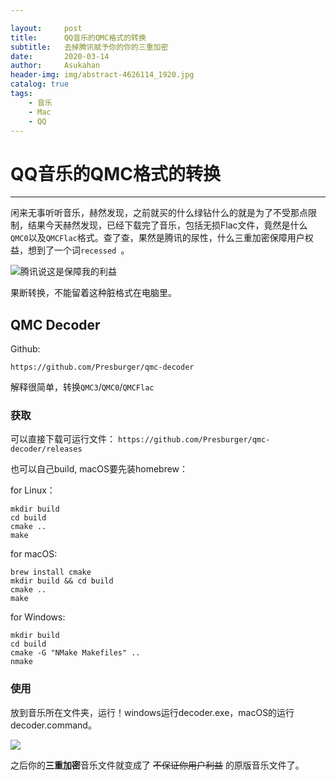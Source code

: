 ```yaml
---

layout:     post
title:      QQ音乐的QMC格式的转换
subtitle:   去掉腾讯赋予你的你的三重加密
date:       2020-03-14
author:     Asukahan
header-img: img/abstract-4626114_1920.jpg
catalog: true
tags:
	- 音乐
	- Mac
	- QQ
---
```






# QQ音乐的QMC格式的转换
---
闲来无事听听音乐，赫然发现，之前就买的什么绿钻什么的就是为了不受那点限制，结果今天赫然发现，已经下载完了音乐，包括无损Flac文件，竟然是什么`QMC0`以及`QMCFlac`格式。查了查，果然是腾讯的尿性，什么三重加密保障用户权益，想到了一个词`recessed `。

![腾讯说这是保障我的利益](http://47.105.183.69/img/post-qmcdecoder/QMC.png)

果断转换，不能留着这种脏格式在电脑里。

## QMC Decoder

Github: 
```
https://github.com/Presburger/qmc-decoder
```

解释很简单，转换`QMC3`/`QMC0`/`QMCFlac`

### 获取

可以直接下载可运行文件：
`https://github.com/Presburger/qmc-decoder/releases`

也可以自己build, macOS要先装homebrew：

for Linux：

```
mkdir build
cd build
cmake ..
make
```

for macOS:

```
brew install cmake
mkdir build && cd build
cmake ..
make
```

for Windows:

```
mkdir build
cd build
cmake -G "NMake Makefiles" ..
nmake
```

### 使用

放到音乐所在文件夹，运行！windows运行decoder.exe，macOS的运行decoder.command。

![](http://47.105.183.69/img/post-qmcdecoder/QMCDecoder.png)

之后你的**三重加密**音乐文件就变成了 ~~不保证你用户利益~~ 的原版音乐文件了。

